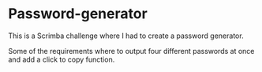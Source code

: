 # Password-generator

This is a Scrimba challenge where I had to create a password generator.

Some of the requirements where to output four different passwords at once and add a click to copy function.
